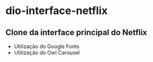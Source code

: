 # dio-interface-netflix

## Clone da interface principal do Netflix
- Utilização do Google Fonts
- Utilização do Owl Carousel
